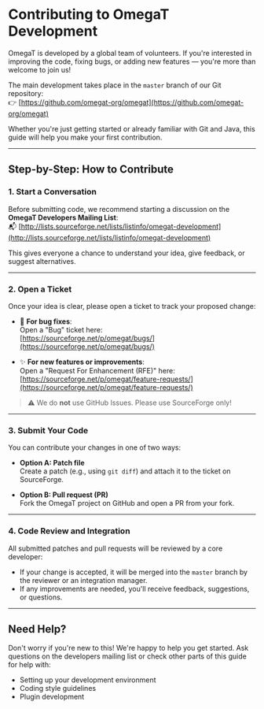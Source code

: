 # Contributing to OmegaT Development

OmegaT is developed by a global team of volunteers. If you're interested in improving the code, fixing bugs, or adding new features — you're more than welcome to join us!

The main development takes place in the `master` branch of our Git repository:  
👉 [https://github.com/omegat-org/omegat](https://github.com/omegat-org/omegat)

Whether you're just getting started or already familiar with Git and Java, this guide will help you make your first
contribution.

---

## Step-by-Step: How to Contribute

### 1. Start a Conversation

Before submitting code, we recommend starting a discussion on the **OmegaT Developers Mailing List**:  
📬 [http://lists.sourceforge.net/lists/listinfo/omegat-development](http://lists.sourceforge.net/lists/listinfo/omegat-development)

This gives everyone a chance to understand your idea, give feedback, or suggest alternatives.

---

### 2. Open a Ticket

Once your idea is clear, please open a ticket to track your proposed change:

- 🐛 **For bug fixes**:  
  Open a "Bug" ticket here:  
  [https://sourceforge.net/p/omegat/bugs/](https://sourceforge.net/p/omegat/bugs/)

- ✨ **For new features or improvements**:  
  Open a "Request For Enhancement (RFE)" here:  
  [https://sourceforge.net/p/omegat/feature-requests/](https://sourceforge.net/p/omegat/feature-requests/)

> ⚠️ We do **not** use GitHub Issues. Please use SourceForge only!

---

### 3. Submit Your Code

You can contribute your changes in one of two ways:

- **Option A: Patch file**  
  Create a patch (e.g., using `git diff`) and attach it to the ticket on SourceForge.

- **Option B: Pull request (PR)**  
  Fork the OmegaT project on GitHub and open a PR from your fork.

---

### 4. Code Review and Integration

All submitted patches and pull requests will be reviewed by a core developer:

- If your change is accepted, it will be merged into the `master` branch by the reviewer or an integration manager.
- If any improvements are needed, you'll receive feedback, suggestions, or questions.

---

## Need Help?

Don't worry if you're new to this! We're happy to help you get started. Ask questions on the developers mailing list or check other parts of this guide for help with:

- Setting up your development environment
- Coding style guidelines
- Plugin development
